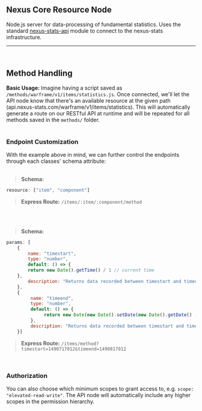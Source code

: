 ## Nexus Core Resource Node
Node.js server for data-processing of fundamental statistics. Uses the standard [nexus-stats-api](https://github.com/nexus-devs/npm-nexus-api) module to connect to the nexus-stats infrastructure.
- - - -
<br>

## Method Handling
**Basic Usage:**
Imagine having a script saved as `/methods/warframe/v1/items/statistics.js`. Once connected, we'll let the API node know that there's an available resource at the given path (api.nexus-stats.com/warframe/v1/items/statistics). This will automatically generate a route on our RESTful API at runtime and will be repeated for all methods saved in the `methods/` folder.
<br>
<br>
### Endpoint Customization
With the example above in mind, we can further control the endpoints through each classes' schema attribute: <br>
<br>

> **Schema:**
```javascript
resource: ["item", "component"]
```
> **Express Route:** `/items/:item/:component/method`
<br>
<br>

> **Schema:**
```javascript
params: [
    {
        name: "timestart",
        type: "number",
        default: () => {
        return new Date().getTime() / 1 // current time
    },
        description: "Returns data recorded between timestart and timeend"
    },
    {
         name: "timeend",
         type: "number",
         default: () => {
              return new Date(new Date().setDate(new Date().getDate() - 21)) / 1 // 3 weeks ago
         },
         description: "Returns data recorded between timestart and timeend"
    }]
```
> **Express Route:** `/items/method?timestart=1490717012&timeend=1490817012`
<br>

### Authorization
You can also choose which minimum scopes to grant access to, e.g. `scope: "elevated-read-write"`. The API node will automatically include any higher scopes in the permission hierarchy.
